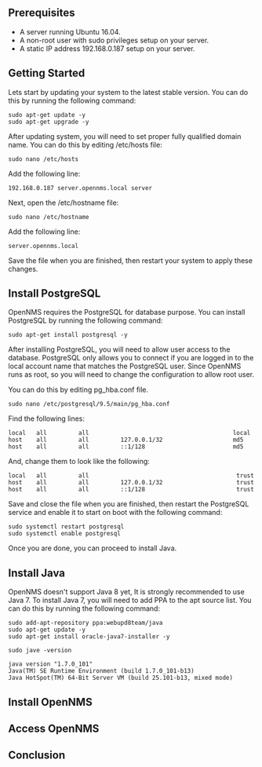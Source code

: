 ## Prerequisites

+ A server running Ubuntu 16.04.
+ A non-root user with sudo privileges setup on your server.
+ A static IP address 192.168.0.187 setup on your server.

## Getting Started

Lets start by updating your system to the latest stable version. You can do this by running the following command:

```
sudo apt-get update -y
sudo apt-get upgrade -y
```
After updating system, you will need to set proper fully qualified domain name. You can do this by editing /etc/hosts file:

```
sudo nano /etc/hosts
```
Add the following line:

```
192.168.0.187 server.opennms.local server
```

Next, open the /etc/hostname file:

```
sudo nano /etc/hostname
```
Add the following line:

```
server.opennms.local
```
Save the file when you are finished, then restart your system to apply these changes.
## Install PostgreSQL

OpenNMS requires the PostgreSQL for database purpose. You can install PostgreSQL by running the following command:

```
sudo apt-get install postgresql -y
```
After installing PostgreSQL, you will need to allow user access to the database. PostgreSQL only allows you to connect if you are logged in to the local account name that matches the PostgreSQL user. Since OpenNMS runs as root, so you will need to change the configuration to allow root user.

You can do this by editing pg_hba.conf file.

```
sudo nano /etc/postgresql/9.5/main/pg_hba.conf
```
Find the following lines:

```
local   all         all                                         local
host    all         all         127.0.0.1/32                    md5
host    all         all         ::1/128                         md5
```

And, change them to look like the following:

```
local   all         all                                          trust
host    all         all         127.0.0.1/32                     trust
host    all         all         ::1/128                          trust
```

Save and close the file when you are finished, then restart the PostgreSQL service and enable it to start on boot with the following command:

```
sudo systemctl restart postgresql
sudo systemctl enable postgresql
```

Once you are done, you can proceed to install Java.


## Install Java

OpenNMS doesn't support Java 8 yet, It is strongly recommended to use Java 7. To install Java 7, you will need to add PPA to the apt source list. You can do this by running the following command:

```
sudo add-apt-repository ppa:webupd8team/java
sudo apt-get update -y
sudo apt-get install oracle-java7-installer -y
```

```
sudo jave -version
```

```
java version "1.7.0_101"
Java(TM) SE Runtime Environment (build 1.7.0_101-b13)
Java HotSpot(TM) 64-Bit Server VM (build 25.101-b13, mixed mode)
```
## Install OpenNMS
## Access OpenNMS
## Conclusion
